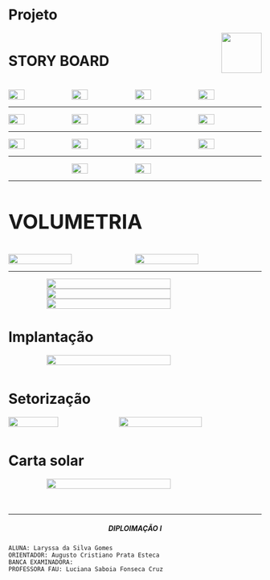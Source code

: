 # Projeto


<div align="justify" class="body-text">

<div style="display:flex; justify-content: space-between;">
  <h1 style="margin-bottom:40px">STORY BOARD</h1>
  <img style="width:80px;" src='assets/images/norte.png'/>
</div>

<div style="display:flex;">
    <img style="width:25%;" src='assets/images/p1.jpeg'/>
    <img style="width:25%;" src='assets/images/p2.jpeg'/>
    <img style="width:25%;" src='assets/images/p3.jpeg'/>
    <img style="width:25%;" src='assets/images/p4.jpeg'/>
</div>

----

<div style="display:flex;">
    <img style="width:25%;" src='assets/images/p5.jpeg'/>
    <img style="width:25%;" src='assets/images/p6.jpeg'/>
    <img style="width:25%;" src='assets/images/p9.jpeg'/>
    <img style="width:25%;" src='assets/images/p10.jpeg'/>
</div>

----

<div style="display:flex;">
    <img style="width:25%;" src='assets/images/p11.jpeg'/>
    <img style="width:25%;" src='assets/images/p12.jpeg'/>
    <img style="width:25%;" src='assets/images/p13.jpeg'/>
    <img style="width:25%;" src='assets/images/p14.jpeg'/>
</div>

----

<div style="display:flex; justify-content:center;">
    <img style="width:25%;" src='assets/images/p15.jpeg'/>
    <img style="width:25%;" src='assets/images/p16.jpeg'/>
</div>

----

<h1 style="font-size:40px; margin-bottom:40px">VOLUMETRIA</h1>

<div style="display:flex;">
    <img style="width:50%;" src='assets/images/p8.png'/>
    <img style="width:50%;" src='assets/images/p7.png'/>
</div>

----


<div style="display:flex; align-items:center; flex-direction:column">
  <img style="width:70%;" src='assets/images/volumetria1.jpg'/>

  <img style="width:70%;" src='assets/images/volumetria2.jpg'/>

  <img style="width:70%;" src='assets/images/volumetria3.jpg'/>
</div>


# Implantação

  <div style="display:flex; align-items:center; flex-direction:column; margin-bottom: 50px">
    <img style="width:70%;" src='assets/images/implantacao.jpg'/>
  </div>

# Setorização

  <div style="display:flex; margin-bottom: 50px">
    <img style="width:45%;" src='assets/images/setorizacao1.jpg'/>
    <img style="width:58%;" src='assets/images/setorizacao2.jpg'/>
  </div>

# Carta solar

  <div style="display:flex; align-items:center; flex-direction:column; margin-bottom: 50px">
    <img style="width:70%;" src='assets/images/carta_solar.jpg'/>
  </div>

----

##### <center> DIPLOIMAÇÃO I

  <div class="body-bottom">

    ALUNA: Laryssa da Silva Gomes
    ORIENTADOR: Augusto Cristiano Prata Esteca
    BANCA EXAMINADORA:
    PROFESSORA FAU: Luciana Saboia Fonseca Cruz

  </div>

</div>
